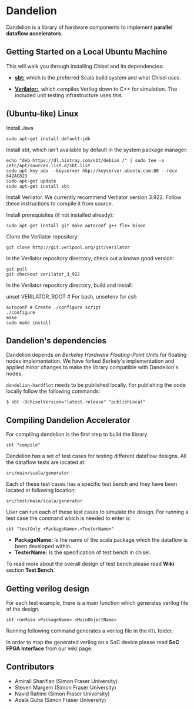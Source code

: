 # Dandelion

Dandelion is a library of hardware components to implement **parallel dataflow accelerators.**

## Getting Started on a Local Ubuntu Machine

This will walk you through installing Chisel and its dependencies:

* **[sbt:](https://www.scala-sbt.org/)** which is the preferred Scala build system and what Chisel uses.

* **[Verilator:](https://www.veripool.org/wiki/verilator)**, which compiles Verilog down to C++ for simulation. The included unit testing infrastructure uses this.

## (Ubuntu-like) Linux

Install Java

```
sudo apt-get install default-jdk
```

Install sbt, which isn't available by default in the system package manager:

```
echo "deb https://dl.bintray.com/sbt/debian /" | sudo tee -a /etc/apt/sources.list.d/sbt.list
sudo apt-key adv --keyserver hkp://keyserver.ubuntu.com:80 --recv 642AC823
sudo apt-get update
sudo apt-get install sbt
```

Install Verilator. We currently recommend Verilator version 3.922. Follow these instructions to compile it from source.

Install prerequisites (if not installed already):

```
sudo apt-get install git make autoconf g++ flex bison
```

Clone the Verilator repository:

```
git clone http://git.veripool.org/git/verilator
```
In the Verilator repository directory, check out a known good version:

```
git pull
git checkout verilator_3_922
```

In the Verilator repository directory, build and install:

unset VERILATOR_ROOT # For bash, unsetenv for csh
```
autoconf # Create ./configure script
./configure
make
sudo make install
```


## Dandelion's dependencies
Dandelion depends on _Berkeley Hardware Floating-Point Units_ for floating nodes implementation. We have forked Berkely's implementation and applied minor changes to make the library compatible with Dandelion's nodes.

`dandelion-hardflot` needs to be published locally. For publishing the code locally follow the following commands:

```
$ sbt -DchiselVersion="latest.release" "publishLocal"
```

## Compiling Dandelion Accelerator
For compiling dandelion is the first step to build the library

```
sbt "compile"
```


Dandelion has a set of test cases for testing different dataflow designs. All the dataflow tests are located at:
```
src/main/scala/generator
```

Each of these test cases has a specific test bench and they have been located at following location:
```
src/test/main/scala/generator
```
User can run each of these test cases to simulate the design. For running a test case the command which is needed to enter is:
```
sbt "testOnly <PackageName>.<TesterName>"
```

* **PackageName:** Is the name of the scala package which the dataflow is been developed within.
* **TesterName:** Is the specification of test bench in chisel.

To read more about the overall design of test bench please read **Wiki** section **Test Bench**.

## Getting verilog design
For each test example, there is a main function which generates verilog file of the design.

```
sbt runMain <PackageName>.<MainObjectName>
```

Running following command generates a verilog file in the `RTL` folder.

In order to map the generated verilog on a SoC device please read **SoC FPGA Interface** from our wiki page.

## Contributors
 - Amirali Sharifian (Simon Fraser University)
 - Steven Margem (Simon Fraser University)
 - Navid Rahimi (Simon Fraser University)
 - Apala Guha (Simon Fraser University)
